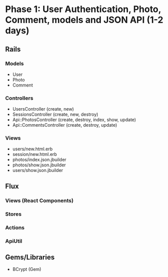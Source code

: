 # Phase 1: User Authentication, Photo, Comment, models and JSON API (1-2 days)

## Rails
### Models
* User
* Photo
* Comment

### Controllers
* UsersController (create, new)
* SessionsController (create, new, destroy)
* Api::PhotosController (create, destroy, index, show, update)
* Api::CommentsController (create, destroy, update)

### Views
* users/new.html.erb
* session/new.html.erb
* photos/index.json.jbuilder
* photos/show.json.jbuilder
* users/show.json.jbuilder

## Flux
### Views (React Components)

### Stores

### Actions

### ApiUtil

## Gems/Libraries
* BCrypt (Gem)
